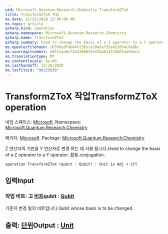 ```yaml
---
uid: Microsoft.Quantum.Research.Chemistry.TransformZToX
title: TransformZToX 작업
ms.date: 11/25/2020 12:00:00 AM
ms.topic: article
qsharp.kind: operation
qsharp.namespace: Microsoft.Quantum.Research.Chemistry
qsharp.name: TransformZToX
qsharp.summary: Used to change the basis of a Z operator to a Y operator. conjugation.
ms.openlocfilehash: c6356edfab64f2365ca39e6a735e422054c6e9bc
ms.sourcegitcommit: a87c1aa8e7453360025e47ba614f25b02ea84ec3
ms.translationtype: MT
ms.contentlocale: ko-KR
ms.lasthandoff: 11/26/2020
ms.locfileid: "96225638"
---
```

# <a name="transformztox-operation"></a><span data-ttu-id="d1114-102">TransformZToX 작업</span><span class="sxs-lookup"><span data-stu-id="d1114-102">TransformZToX operation</span></span>

<span data-ttu-id="d1114-103">네임 스페이스: [Microsoft](xref:Microsoft.Quantum.Research.Chemistry) .</span><span class="sxs-lookup"><span data-stu-id="d1114-103">Namespace: [Microsoft.Quantum.Research.Chemistry](xref:Microsoft.Quantum.Research.Chemistry)</span></span>

<span data-ttu-id="d1114-104">패키지: [Microsoft](https://nuget.org/packages/Microsoft.Quantum.Research.Chemistry) .</span><span class="sxs-lookup"><span data-stu-id="d1114-104">Package: [Microsoft.Quantum.Research.Chemistry](https://nuget.org/packages/Microsoft.Quantum.Research.Chemistry)</span></span>


<span data-ttu-id="d1114-105">Z 연산자의 기반을 Y 연산자로 변경 하는 데 사용 됩니다.</span><span class="sxs-lookup"><span data-stu-id="d1114-105">Used to change the basis of a Z operator to a Y operator.</span></span>
<span data-ttu-id="d1114-106">활용.</span><span class="sxs-lookup"><span data-stu-id="d1114-106">conjugation.</span></span>

```qsharp
operation TransformZToX (qubit : Qubit) : Unit is Adj + Ctl
```


## <a name="input"></a><span data-ttu-id="d1114-107">입력</span><span class="sxs-lookup"><span data-stu-id="d1114-107">Input</span></span>

### <a name="qubit--qubit"></a><span data-ttu-id="d1114-108">작업 비트: 고 [비트](xref:microsoft.quantum.lang-ref.qubit)</span><span class="sxs-lookup"><span data-stu-id="d1114-108">qubit : [Qubit](xref:microsoft.quantum.lang-ref.qubit)</span></span>

<span data-ttu-id="d1114-109">기준이 변경 될의 비트입니다.</span><span class="sxs-lookup"><span data-stu-id="d1114-109">Qubit whose basis is to be changed.</span></span>



## <a name="output--unit"></a><span data-ttu-id="d1114-110">출력: [단위](xref:microsoft.quantum.lang-ref.unit)</span><span class="sxs-lookup"><span data-stu-id="d1114-110">Output : [Unit](xref:microsoft.quantum.lang-ref.unit)</span></span>


